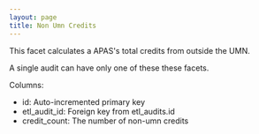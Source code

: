 ```yaml
---
layout: page
title: Non Umn Credits
---
```


This facet calculates a APAS's total credits from outside the UMN.

A single audit can have only one of these these facets.

Columns:
- id: Auto-incremented primary key
- etl_audit_id: Foreign key from etl_audits.id
- credit_count: The number of non-umn credits
